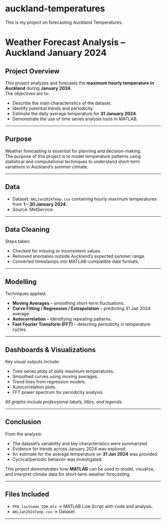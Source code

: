 # auckland-temperatures
This is my project on forecasting Auckland Temperatures.

# Weather Forecast Analysis – Auckland January 2024  

## Project Overview  
This project analyzes and forecasts the **maximum hourly temperature in Auckland** during **January 2024**.  
The objectives are to:  
- Describe the main characteristics of the dataset.  
- Identify potential trends and periodicity.  
- Estimate the daily average temperature for **31 January 2024**.  
- Demonstrate the use of time series analysis tools in MATLAB.  

---

## Purpose  
Weather forecasting is essential for planning and decision-making.  
The purpose of this project is to model temperature patterns using statistical and computational techniques to understand short-term variations in Auckland’s summer climate.  

---

## Data  
- Dataset: `AKLJan2024Temp.csv` containing hourly maximum temperatures from **1 – 30 January 2024**.  
- Source:  MetService 

---

## Data Cleaning  
Steps taken:  
- Checked for missing or inconsistent values.  
- Removed anomalies outside Auckland’s expected summer range.  
- Converted timestamps into MATLAB-compatible date formats.  

---

## Modelling  
Techniques applied:  
- **Moving Averages** – smoothing short-term fluctuations.  
- **Curve Fitting / Regression / Extrapolation** – predicting 31 Jan 2024 average.  
- **Autocorrelation** – identifying repeating patterns.  
- **Fast Fourier Transform (FFT)** – detecting periodicity in temperature cycles.  

---

## Dashboards & Visualizations  
Key visual outputs include:  
- Time series plots of daily maximum temperatures.  
- Smoothed curves using moving averages.  
- Trend lines from regression models.  
- Autocorrelation plots.  
- FFT power spectrum for periodicity analysis.  

_All graphs include professional labels, titles, and legends._  

---

## Conclusion  
From the analysis:  
- The dataset’s variability and key characteristics were summarized.  
- Evidence for trends across January 2024 was explored.  
- An estimate for the average temperature on **31 Jan 2024** was provided.  
- Cyclical/periodic behavior was investigated.  

This project demonstrates how **MATLAB** can be used to model, visualize, and interpret climate data for short-term weather forecasting.  

---

## Files Included  
- `PPA_lastname_ID#.mlx` → MATLAB Live Script with code and analysis.    
- `AKLJan2024Temp.csv` → Dataset.  

---
